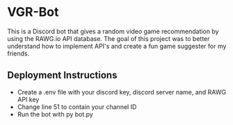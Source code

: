 # VGR-Bot
This is a Discord bot that gives a random video game recommendation by using the RAWG.io API database.
The goal of this project was to better understand how to implement API's and create a fun game suggester for my friends.

## Deployment Instructions
 - Create a .env file with your discord key, discord server name, and RAWG API key
 - Change line 51 to contain your channel ID
 - Run the bot with py bot.py
